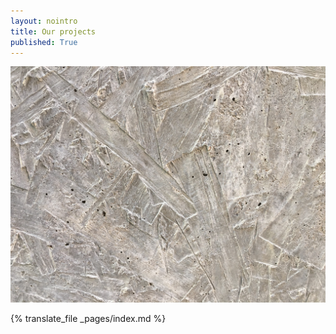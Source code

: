 ```yaml
---
layout: nointro
title: Our projects
published: True
---
```


<!-- IMAGE GALLERY -->
<!--
<div class="gallery" data-columns="1">
	<img src="/images/demo/demo-landscape.jpg">
	<img src="/images/demo/demo-landscape-2.jpg">
</div>
-->

<!-- IMAGE -->
![](/images/index_1.jpg)



<!-- FORWARD TO TRANSLATION PAGE -->
{% translate_file _pages/index.md %} 